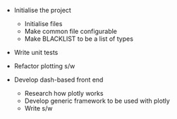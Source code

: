- Initialise the project
    - Initialise files
    - Make common file configurable
    - Make BLACKLIST to be a list of types

- Write unit tests
- Refactor plotting s/w
- Develop dash-based front end
    - Research how plotly works
    - Develop generic framework to be used with plotly
    - Write s/w
